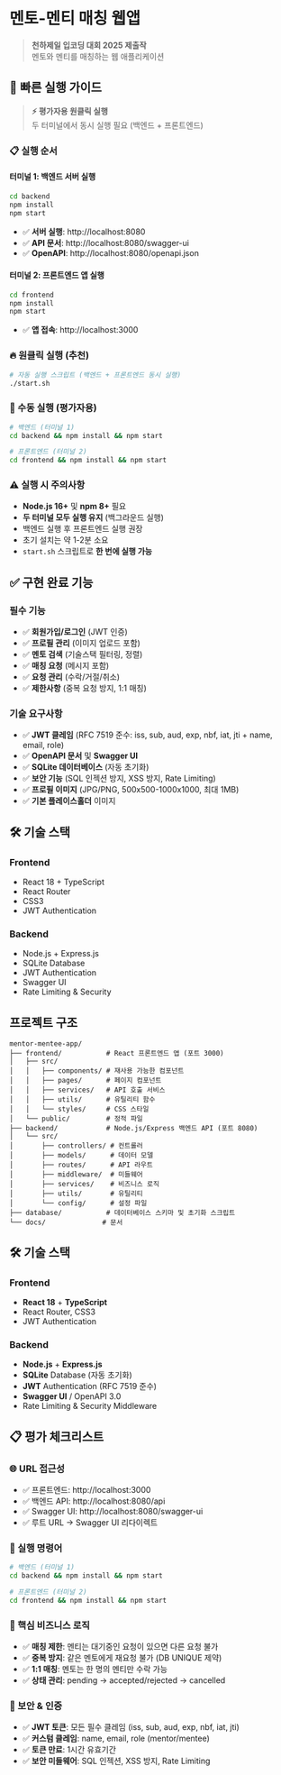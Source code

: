 # 멘토-멘티 매칭 웹앱

> **천하제일 입코딩 대회 2025 제출작**  
> 멘토와 멘티를 매칭하는 웹 애플리케이션

## 🚀 빠른 실행 가이드

> **⚡ 평가자용 원클릭 실행**  
> 두 터미널에서 동시 실행 필요 (백엔드 + 프론트엔드)

### 📋 실행 순서

#### 터미널 1: 백엔드 서버 실행
```bash
cd backend
npm install
npm start
```
- ✅ **서버 실행**: http://localhost:8080
- ✅ **API 문서**: http://localhost:8080/swagger-ui  
- ✅ **OpenAPI**: http://localhost:8080/openapi.json

#### 터미널 2: 프론트엔드 앱 실행  
```bash
cd frontend  
npm install
npm start
```
- ✅ **앱 접속**: http://localhost:3000

### 🔥 원클릭 실행 (추천)
```bash
# 자동 실행 스크립트 (백엔드 + 프론트엔드 동시 실행)
./start.sh
```

### 🔧 수동 실행 (평가자용)
```bash
# 백엔드 (터미널 1)
cd backend && npm install && npm start

# 프론트엔드 (터미널 2) 
cd frontend && npm install && npm start
```

### ⚠️ 실행 시 주의사항
- **Node.js 16+** 및 **npm 8+** 필요
- **두 터미널 모두 실행 유지** (백그라운드 실행)
- 백엔드 실행 후 프론트엔드 실행 권장
- 초기 설치는 약 1-2분 소요
- `start.sh` 스크립트로 **한 번에 실행 가능**

## ✅ 구현 완료 기능

### 필수 기능
- ✅ **회원가입/로그인** (JWT 인증)
- ✅ **프로필 관리** (이미지 업로드 포함)
- ✅ **멘토 검색** (기술스택 필터링, 정렬)
- ✅ **매칭 요청** (메시지 포함)
- ✅ **요청 관리** (수락/거절/취소)
- ✅ **제한사항** (중복 요청 방지, 1:1 매칭)

### 기술 요구사항
- ✅ **JWT 클레임** (RFC 7519 준수: iss, sub, aud, exp, nbf, iat, jti + name, email, role)
- ✅ **OpenAPI 문서** 및 **Swagger UI**
- ✅ **SQLite 데이터베이스** (자동 초기화)
- ✅ **보안 기능** (SQL 인젝션 방지, XSS 방지, Rate Limiting)
- ✅ **프로필 이미지** (JPG/PNG, 500x500-1000x1000, 최대 1MB)
- ✅ **기본 플레이스홀더** 이미지

## 🛠 기술 스택

### Frontend
- React 18 + TypeScript
- React Router
- CSS3
- JWT Authentication

### Backend  
- Node.js + Express.js
- SQLite Database
- JWT Authentication
- Swagger UI
- Rate Limiting & Security

## 프로젝트 구조

```
mentor-mentee-app/
├── frontend/           # React 프론트엔드 앱 (포트 3000)
│   ├── src/
│   │   ├── components/ # 재사용 가능한 컴포넌트
│   │   ├── pages/      # 페이지 컴포넌트
│   │   ├── services/   # API 호출 서비스
│   │   ├── utils/      # 유틸리티 함수
│   │   └── styles/     # CSS 스타일
│   └── public/         # 정적 파일
├── backend/            # Node.js/Express 백엔드 API (포트 8080)
│   └── src/
│       ├── controllers/ # 컨트롤러
│       ├── models/      # 데이터 모델
│       ├── routes/      # API 라우트
│       ├── middleware/  # 미들웨어
│       ├── services/    # 비즈니스 로직
│       ├── utils/       # 유틸리티
│       └── config/      # 설정 파일
├── database/           # 데이터베이스 스키마 및 초기화 스크립트
└── docs/              # 문서
```

## 🛠 기술 스택

### Frontend
- **React 18** + **TypeScript**
- React Router, CSS3
- JWT Authentication

### Backend  
- **Node.js** + **Express.js**
- **SQLite** Database (자동 초기화)
- **JWT** Authentication (RFC 7519 준수)
- **Swagger UI** / OpenAPI 3.0
- Rate Limiting & Security Middleware

## 📋 평가 체크리스트

### 🌐 URL 접근성
- ✅ 프론트엔드: http://localhost:3000
- ✅ 백엔드 API: http://localhost:8080/api
- ✅ Swagger UI: http://localhost:8080/swagger-ui
- ✅ 루트 URL → Swagger UI 리다이렉트

### 🔧 실행 명령어
```bash
# 백엔드 (터미널 1)
cd backend && npm install && npm start

# 프론트엔드 (터미널 2)  
cd frontend && npm install && npm start
```

### 🎯 핵심 비즈니스 로직
- ✅ **매칭 제한**: 멘티는 대기중인 요청이 있으면 다른 요청 불가
- ✅ **중복 방지**: 같은 멘토에게 재요청 불가 (DB UNIQUE 제약)
- ✅ **1:1 매칭**: 멘토는 한 명의 멘티만 수락 가능
- ✅ **상태 관리**: pending → accepted/rejected → cancelled

### 🔐 보안 & 인증
- ✅ **JWT 토큰**: 모든 필수 클레임 (iss, sub, aud, exp, nbf, iat, jti)
- ✅ **커스텀 클레임**: name, email, role (mentor/mentee)  
- ✅ **토큰 만료**: 1시간 유효기간
- ✅ **보안 미들웨어**: SQL 인젝션, XSS 방지, Rate Limiting
